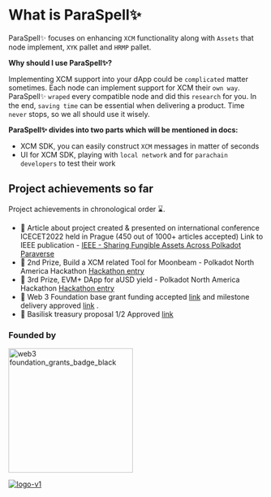 # What is ParaSpell✨

ParaSpell✨ focuses on enhancing `XCM` functionality along with `Assets` that node implement, `XYK` pallet and `HRMP` pallet.

**Why should I use ParaSpell✨?**

Implementing XCM support into your dApp could be `complicated` matter sometimes. Each node can implement support for XCM their `own way`. ParaSpell✨ `wraped` every compatible node and did this `research` for you. In the end, `saving time` can be essential when delivering a product. Time `never` stops, so we all should use it wisely.

**ParaSpell✨ divides into two parts which will be mentioned in docs:**

- XCM SDK, you can easily construct `XCM` messages in matter of seconds 
- UI for XCM SDK, playing with `local network` and for `parachain developers` to test their work

## Project achievements so far
Project achievements in chronological order ⌛️.

- 📙 Article about project created & presented on international conference ICECET2022 held in Prague (450 out of 1000+ articles accepted) Link to IEEE publication - [IEEE - Sharing Fungible Assets Across Polkadot Paraverse](https://ieeexplore.ieee.org/document/9872938/)
- 🥈 2nd Prize, Build a XCM related Tool for Moonbeam - Polkadot North America Hackathon [Hackathon entry](https://devpost.com/software/polkachange-cross-blockchain-transfer-tool)
- 🥉 3rd Prize, EVM+ DApp for aUSD yield - Polkadot North America Hackathon [Hackathon entry](https://devpost.com/software/polkachange-cross-blockchain-transfer-tool)
- 🎈 Web 3 Foundation base grant funding accepted [link](https://github.com/dudo50/Grants-Program/blob/d182e10ecbd7705aee07edc5f7aa0085d07188e5/applications/ParaSpell.md) and milestone delivery approved [link](https://github.com/w3f/Grant-Milestone-Delivery/pull/584) .
- 🐍 Basilisk treasury proposal 1/2 Approved [link](https://basilisk.subsquare.io/treasury/proposal/2)

### Founded by

[<img width="245" alt="web3 foundation_grants_badge_black" src="https://user-images.githubusercontent.com/55763425/211145923-f7ee2a57-3e63-4b7d-9674-2da9db46b2ee.png">](https://github.com/w3f/Grants-Program/pull/1245)

[![logo-v1](https://user-images.githubusercontent.com/55763425/204865221-90d2b3cd-f2ac-48a2-a367-08722aa8e923.svg)](https://bsx.fi/)
